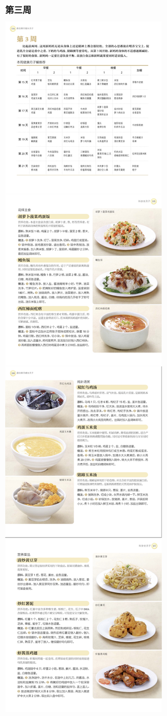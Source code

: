 # 第三周

![w2-1](media/w3-1.jpg)
![w2-1](media/w3-2.jpg)
![w2-1](media/w3-3.jpg)
![w2-1](media/w3-4.jpg)